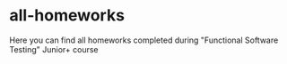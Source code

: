 # all-homeworks
Here you can find all homeworks completed during "Functional Software Testing" Junior+ course
